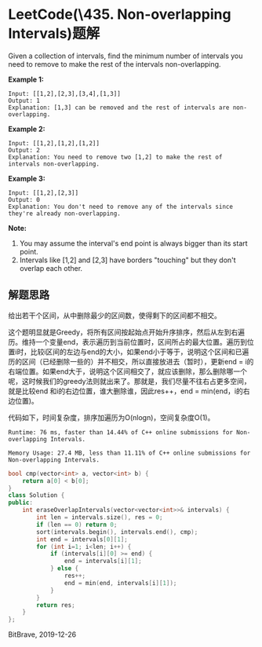 # LeetCode(\435. Non-overlapping Intervals)题解

Given a collection of intervals, find the minimum number of intervals you need to remove to make the rest of the intervals non-overlapping.



**Example 1:**

```
Input: [[1,2],[2,3],[3,4],[1,3]]
Output: 1
Explanation: [1,3] can be removed and the rest of intervals are non-overlapping.
```

**Example 2:**

```
Input: [[1,2],[1,2],[1,2]]
Output: 2
Explanation: You need to remove two [1,2] to make the rest of intervals non-overlapping.
```

**Example 3:**

```
Input: [[1,2],[2,3]]
Output: 0
Explanation: You don't need to remove any of the intervals since they're already non-overlapping.
```

 

**Note:**

1. You may assume the interval's end point is always bigger than its start point.
2. Intervals like [1,2] and [2,3] have borders "touching" but they don't overlap each other.

##  解题思路

给出若干个区间，从中删除最少的区间数，使得剩下的区间都不相交。

这个题明显就是Greedy，将所有区间按起始点开始升序排序，然后从左到右遍历。维持一个变量end，表示遍历到当前位置时，区间所占的最大位置。遍历到位置i时，比较i区间的左边与end的大小，如果end小于等于，说明这个区间和已遍历的区间（已经删除一些的）并不相交，所以直接放进去（暂时），更新end = i的右端位置。如果end大于，说明这个区间相交了，就应该删除，那么删除哪一个呢，这时候我们的greedy法则就出来了。那就是，我们尽量不往右占更多空间，就是比较end 和i的右边位置，谁大删除谁，因此res++，end = min(end，i的右边位置)。

代码如下，时间复杂度，排序加遍历为O(nlogn)，空间复杂度O(1)。

`Runtime: 76 ms, faster than 14.44% of C++ online submissions for Non-overlapping Intervals.`

`Memory Usage: 27.4 MB, less than 11.11% of C++ online submissions for Non-overlapping Intervals.`

```c++
bool cmp(vector<int> a, vector<int> b) {
    return a[0] < b[0];
}
class Solution {
public:
    int eraseOverlapIntervals(vector<vector<int>>& intervals) {
        int len = intervals.size(), res = 0;
        if (len == 0) return 0;
        sort(intervals.begin(), intervals.end(), cmp);
        int end = intervals[0][1];
        for (int i=1; i<len; i++) {
            if (intervals[i][0] >= end) {
                end = intervals[i][1];
            } else {
                res++;
                end = min(end, intervals[i][1]);
            }
        }
        return res;
    }
};
```

BitBrave, 2019-12-26